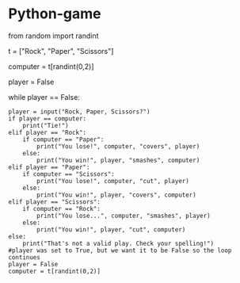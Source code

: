 # Python-game
from random import randint

t = ["Rock", "Paper", "Scissors"]

computer = t[randint(0,2)]


player = False

while player == False:

    player = input("Rock, Paper, Scissors?")
    if player == computer:
        print("Tie!")
    elif player == "Rock":
        if computer == "Paper":
            print("You lose!", computer, "covers", player)
        else:
            print("You win!", player, "smashes", computer)
    elif player == "Paper":
        if computer == "Scissors":
            print("You lose!", computer, "cut", player)
        else:
            print("You win!", player, "covers", computer)
    elif player == "Scissors":
        if computer == "Rock":
            print("You lose...", computer, "smashes", player)
        else:
            print("You win!", player, "cut", computer)
    else:
        print("That's not a valid play. Check your spelling!")
    #player was set to True, but we want it to be False so the loop continues
    player = False
    computer = t[randint(0,2)]
